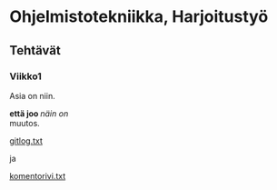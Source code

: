 # Ohjelmistotekniikka, Harjoitustyö
## Tehtävät
### Viikko1
Asia on niin.

<strong> että joo </strong> <em> näin on </em> <br>
muutos.


[gitlog.txt](https://github.com/JaakkoRE/ot-harjoitustyo/blob/master/laskarit/viikko1/gitlog.txt)

ja

[komentorivi.txt](https://github.com/JaakkoRE/ot-harjoitustyo/blob/master/laskarit/viikko1/komentorivi.txt)
